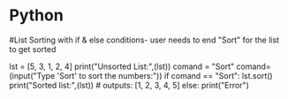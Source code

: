 # Python
#List Sorting with if & else conditions- user needs to end "Sort" for the list to get sorted

lst = [5, 3, 1, 2, 4]
print("Unsorted List:",(lst))
comand = "Sort"
comand=(input("Type 'Sort' to sort the numbers:"))
if comand == "Sort":
    lst.sort()
    print("Sorted list:",(lst))  # outputs: [1, 2, 3, 4, 5]
else:
    print("Error")

